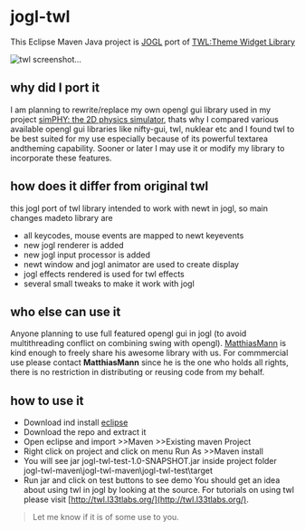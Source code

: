 # jogl-twl
This Eclipse Maven Java project is [JOGL](http://www.jogamp.org)  port of [TWL:Theme Widget Library](http://twl.l33tlabs.org/)

![twl screenshot...](https://simphy.com/wp-content/uploads/2017/12/twl-jogl-demo-screenshot.png)

## why did I port it
I am planning to rewrite/replace my own opengl gui library used in my project [simPHY: the 2D physics simulator](http:/simphy.com),
thats why I compared various available opengl gui libraries like nifty-gui, twl, nuklear etc and I found twl to be best suited for my use especially because of its powerful textarea andtheming capability.
Sooner or later I may use it or modify my library to incorporate these features.

## how does it differ from original twl
this jogl port of twl library intended to work with newt in jogl, so main changes madeto library are
- all keycodes, mouse events are mapped to newt  keyevents
- new jogl renderer is added
- new jogl input processor is added
- newt window and jogl animator are used to create display
- jogl effects rendered is used for twl effects
- several small tweaks to make it work with jogl

## who else can use it
Anyone planning to use full featured opengl gui in jogl (to avoid multithreading conflict on combining swing with opengl). 
[MatthiasMann](https://github.com/MatthiasMann/twl) is kind enough to freely share his awesome library with us.
For commmercial use please contact **MatthiasMann** since he is the one who holds all rights, there is no restriction in distributing or reusing code from my behalf.

## how to use it
- Download ind install [eclipse](http://www.eclipse.org/downloads/)
- Download the repo and extract it
- Open eclipse and import >>Maven >>Existing maven Project
- Right click on project and click on menu  Run As >>Maven install
- You will see jar jogl-twl-test-1.0-SNAPSHOT.jar inside project folder jogl-twl-maven\jogl-twl-maven\jogl-twl-test\target
- Run jar and click on test buttons to see demo
You should get an idea about using twl in jogl by looking at the source.
For tutorials on using twl please visit [http://twl.l33tlabs.org/](http://twl.l33tlabs.org/).

>Let me know if it is of some use to you.


